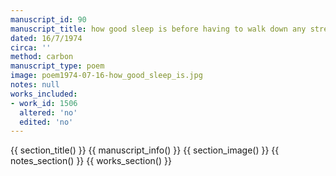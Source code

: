 ```yaml
---
manuscript_id: 90
manuscript_title: how good sleep is before having to walk down any street--
dated: 16/7/1974
circa: ''
method: carbon
manuscript_type: poem
image: poem1974-07-16-how_good_sleep_is.jpg
notes: null
works_included:
- work_id: 1506
  altered: 'no'
  edited: 'no'
---
```


{{ section_title() }}
{{ manuscript_info() }}
{{ section_image() }}
{{ notes_section() }}
{{ works_section() }}
